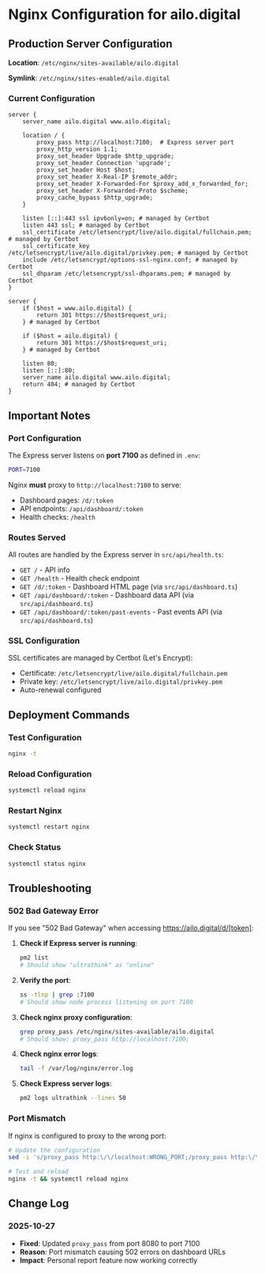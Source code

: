 # Nginx Configuration for ailo.digital

## Production Server Configuration

**Location**: `/etc/nginx/sites-available/ailo.digital`

**Symlink**: `/etc/nginx/sites-enabled/ailo.digital`

### Current Configuration

```nginx
server {
    server_name ailo.digital www.ailo.digital;

    location / {
        proxy_pass http://localhost:7100;  # Express server port
        proxy_http_version 1.1;
        proxy_set_header Upgrade $http_upgrade;
        proxy_set_header Connection 'upgrade';
        proxy_set_header Host $host;
        proxy_set_header X-Real-IP $remote_addr;
        proxy_set_header X-Forwarded-For $proxy_add_x_forwarded_for;
        proxy_set_header X-Forwarded-Proto $scheme;
        proxy_cache_bypass $http_upgrade;
    }

    listen [::]:443 ssl ipv6only=on; # managed by Certbot
    listen 443 ssl; # managed by Certbot
    ssl_certificate /etc/letsencrypt/live/ailo.digital/fullchain.pem; # managed by Certbot
    ssl_certificate_key /etc/letsencrypt/live/ailo.digital/privkey.pem; # managed by Certbot
    include /etc/letsencrypt/options-ssl-nginx.conf; # managed by Certbot
    ssl_dhparam /etc/letsencrypt/ssl-dhparams.pem; # managed by Certbot
}

server {
    if ($host = www.ailo.digital) {
        return 301 https://$host$request_uri;
    } # managed by Certbot

    if ($host = ailo.digital) {
        return 301 https://$host$request_uri;
    } # managed by Certbot

    listen 80;
    listen [::]:80;
    server_name ailo.digital www.ailo.digital;
    return 404; # managed by Certbot
}
```

## Important Notes

### Port Configuration

The Express server listens on **port 7100** as defined in `.env`:
```bash
PORT=7100
```

Nginx **must** proxy to `http://localhost:7100` to serve:
- Dashboard pages: `/d/:token`
- API endpoints: `/api/dashboard/:token`
- Health checks: `/health`

### Routes Served

All routes are handled by the Express server in `src/api/health.ts`:
- `GET /` - API info
- `GET /health` - Health check endpoint
- `GET /d/:token` - Dashboard HTML page (via `src/api/dashboard.ts`)
- `GET /api/dashboard/:token` - Dashboard data API (via `src/api/dashboard.ts`)
- `GET /api/dashboard/:token/past-events` - Past events API (via `src/api/dashboard.ts`)

### SSL Configuration

SSL certificates are managed by Certbot (Let's Encrypt):
- Certificate: `/etc/letsencrypt/live/ailo.digital/fullchain.pem`
- Private key: `/etc/letsencrypt/live/ailo.digital/privkey.pem`
- Auto-renewal configured

## Deployment Commands

### Test Configuration
```bash
nginx -t
```

### Reload Configuration
```bash
systemctl reload nginx
```

### Restart Nginx
```bash
systemctl restart nginx
```

### Check Status
```bash
systemctl status nginx
```

## Troubleshooting

### 502 Bad Gateway Error

If you see "502 Bad Gateway" when accessing https://ailo.digital/d/[token]:

1. **Check if Express server is running**:
   ```bash
   pm2 list
   # Should show "ultrathink" as "online"
   ```

2. **Verify the port**:
   ```bash
   ss -tlnp | grep :7100
   # Should show node process listening on port 7100
   ```

3. **Check nginx proxy configuration**:
   ```bash
   grep proxy_pass /etc/nginx/sites-available/ailo.digital
   # Should show: proxy_pass http://localhost:7100;
   ```

4. **Check nginx error logs**:
   ```bash
   tail -f /var/log/nginx/error.log
   ```

5. **Check Express server logs**:
   ```bash
   pm2 logs ultrathink --lines 50
   ```

### Port Mismatch

If nginx is configured to proxy to the wrong port:
```bash
# Update the configuration
sed -i 's/proxy_pass http:\/\/localhost:WRONG_PORT;/proxy_pass http:\/\/localhost:7100;/' /etc/nginx/sites-available/ailo.digital

# Test and reload
nginx -t && systemctl reload nginx
```

## Change Log

### 2025-10-27
- **Fixed**: Updated `proxy_pass` from port 8080 to port 7100
- **Reason**: Port mismatch causing 502 errors on dashboard URLs
- **Impact**: Personal report feature now working correctly

